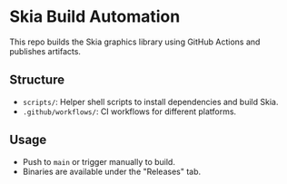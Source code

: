 # Skia Build Automation

This repo builds the Skia graphics library using GitHub Actions and publishes artifacts.

## Structure

- `scripts/`: Helper shell scripts to install dependencies and build Skia.
- `.github/workflows/`: CI workflows for different platforms.

## Usage

- Push to `main` or trigger manually to build.
- Binaries are available under the "Releases" tab.
